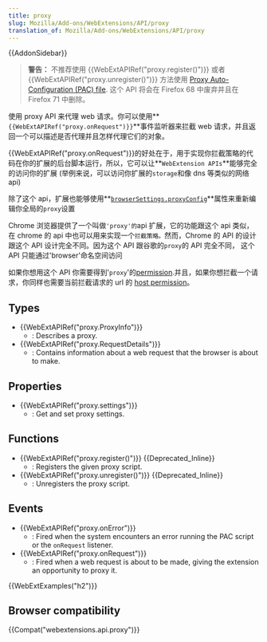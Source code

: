 ```yaml
---
title: proxy
slug: Mozilla/Add-ons/WebExtensions/API/proxy
translation_of: Mozilla/Add-ons/WebExtensions/API/proxy
---
```

{{AddonSidebar}}

> **警告：** 不推荐使用 {{WebExtAPIRef("proxy.register()")}} 或者 {{WebExtAPIRef("proxy.unregister()")}} 方法使用 [Proxy Auto-Configuration (PAC) file](/en-US/Add-ons/WebExtensions/API/proxy/register#PAC_file_specification). 这个 API 将会在 Firefox 68 中废弃并且在 Firefox 71 中删除。

使用 proxy API 来代理 web 请求。你可以使用**`{{WebExtAPIRef("proxy.onRequest")}}`**事件监听器来拦截 web 请求，并且返回一个可以描述是否代理并且怎样代理它们的对象。

{{WebExtAPIRef("proxy.onRequest")}}的好处在于，用于实现你拦截策略的代码在你的扩展的后台脚本运行，所以，它可以让**`WebExtension APIs`**能够完全的访问你的扩展 (举例来说，可以访问你扩展的`storage`和像 dns 等类似的网络 api)

除了这个 api，扩展也能够使用**[`browserSettings.proxyConfig`](/en-US/docs/Mozilla/Add-ons/WebExtensions/API/browserSettings/proxyConfig)**属性来重新编辑你全局的`proxy`设置

Chrome 浏览器提供了一个叫做`'proxy'的`api 扩展，它的功能跟这个 api 类似，在 chrome 的 api 中也可以用来实现一个`拦截策略。`然而，Chrome 的 API 的设计跟这个 API 设计完全不同。因为这个 API 跟谷歌的`proxy`的 API 完全不同， 这个 API 只能通过'browser'命名空间访问

如果你想用这个 API 你需要得到'`proxy`'的[permission](/zh-CN/docs/Mozilla/Add-ons/WebExtensions/manifest.json/permissions).并且，如果你想拦截一个请求，你同样也需要当前拦截请求的 url 的 [host permission](/zh-CN/docs/Mozilla/Add-ons/WebExtensions/manifest.json/permissions)。

## Types

- {{WebExtAPIRef("proxy.ProxyInfo")}}
  - : Describes a proxy.
- {{WebExtAPIRef("proxy.RequestDetails")}}
  - : Contains information about a web request that the browser is about to make.

## Properties

- {{WebExtAPIRef("proxy.settings")}}
  - : Get and set proxy settings.

## Functions

- {{WebExtAPIRef("proxy.register()")}} {{Deprecated_Inline}}
  - : Registers the given proxy script.
- {{WebExtAPIRef("proxy.unregister()")}} {{Deprecated_Inline}}
  - : Unregisters the proxy script.

## Events

- {{WebExtAPIRef("proxy.onError")}}
  - : Fired when the system encounters an error running the PAC script or the `onRequest` listener.
- {{WebExtAPIRef("proxy.onRequest")}}
  - : Fired when a web request is about to be made, giving the extension an opportunity to proxy it.

{{WebExtExamples("h2")}}

## Browser compatibility

{{Compat("webextensions.api.proxy")}}
